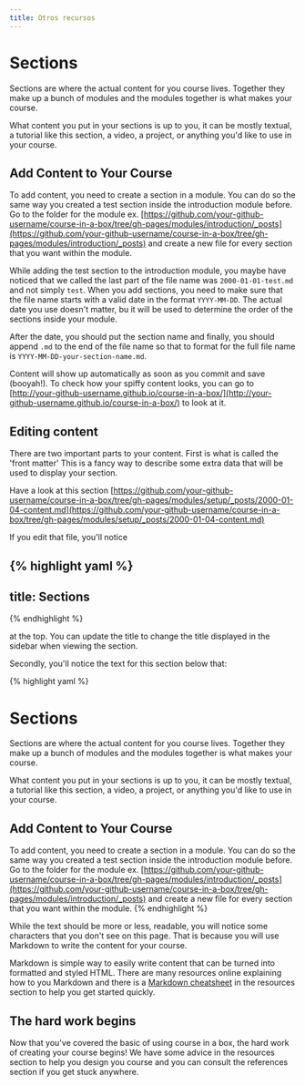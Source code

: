 ```yaml
---
title: Otros recursos
---
```


# Sections

Sections are where the actual content for you course lives. Together they make up a bunch of modules and the modules together is what makes your course.

What content you put in your sections is up to you, it can be mostly textual, a tutorial like this section, a video, a project, or anything you'd like to use in your course.

## Add Content to Your Course

To add content, you need to create a section in a module. You can do so the same way you created a test section inside the introduction module before. Go to the folder for the module ex. [https://github.com/your-github-username/course-in-a-box/tree/gh-pages/modules/introduction/_posts](https://github.com/your-github-username/course-in-a-box/tree/gh-pages/modules/introduction/_posts) and create a new file for every section that you want within the module.

While adding the test section to the introduction module, you maybe have noticed that we called the last part of the file name was `2000-01-01-test.md` and not simply `test`. When you add sections, you need to make sure that the file name starts with a valid date in the format `YYYY-MM-DD`. The actual date you use doesn't matter, bu it will be used to determine the order of the sections inside your module.

After the date, you should put the section name and finally, you should append `.md` to the end of the file name so that to format for the full file name is `YYYY-MM-DD-your-section-name.md`.

Content will show up automatically as soon as you commit and save (booyah!). To check how your spiffy content looks, you can go to [http://your-github-username.github.io/course-in-a-box/](http://your-github-username.github.io/course-in-a-box/) to look at it.

## Editing content

There are two important parts to your content. First is what is called the 'front matter' This is a fancy way to describe some extra data that will be used to display your section.

Have a look at this section [https://github.com/your-github-username/course-in-a-box/tree/gh-pages/modules/setup/_posts/2000-01-04-content.md](https://github.com/your-github-username/course-in-a-box/tree/gh-pages/modules/setup/_posts/2000-01-04-content.md)

If you edit that file, you'll notice

{% highlight yaml %}
---
title: Sections
---
{% endhighlight %}

at the top. You can update the title to change the title displayed in the sidebar when viewing the section.

Secondly, you'll notice the text for this section below that:

{% highlight yaml %}
# Sections

Sections are where the actual content for you course lives. Together they make up a bunch of modules and the modules together is what makes your course.

What content you put in your sections is up to you, it can be mostly textual, a tutorial like this section, a video, a project, or anything you'd like to use in your course.

## Add Content to Your Course

To add content, you need to create a section in a module. You can do so the same way you created a test section inside the introduction module before. Go to the folder for the module ex. [https://github.com/your-github-username/course-in-a-box/tree/gh-pages/modules/introduction/_posts](https://github.com/your-github-username/course-in-a-box/tree/gh-pages/modules/introduction/_posts) and create a new file for every section that you want within the module.
{% endhighlight %}

While the text should be more or less, readable, you will notice some characters that you don't see on this page. That is because you will use Markdown to write the content for your course.

Markdown is simple way to easily write content that can be turned into formatted and styled HTML. There are many resources online explaining how to you Markdown and there is a [Markdown cheatsheet]({{site.baseurl}}/modules/references/markdown-cheatsheet/) in the resources section to help you get started quickly.

## The hard work begins

Now that you've covered the basic of using course in a box, the hard work of creating your course begins! We have some advice in the resources section to help you design you course and you can consult the references section if you get stuck anywhere.

